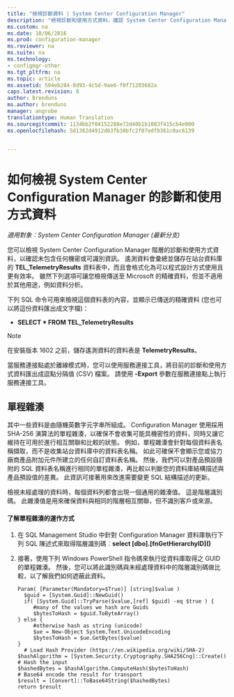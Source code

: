 ```yaml
---
title: "檢視診斷資料 | System Center Configuration Manager"
description: "檢視診斷和使用方式資料，確認 System Center Configuration Manager 階層不包含任何機密資訊。"
ms.custom: na
ms.date: 10/06/2016
ms.prod: configuration-manager
ms.reviewer: na
ms.suite: na
ms.technology:
- configmgr-other
ms.tgt_pltfrm: na
ms.topic: article
ms.assetid: 594eb284-0d93-4c5d-9ae6-f0f71203682a
caps.latest.revision: 8
author: Brenduns
ms.author: brenduns
manager: angrobe
translationtype: Human Translation
ms.sourcegitcommit: 1134bb2f04152288e72d40b1b1083f415cb4e900
ms.openlocfilehash: 5d1382d4912d03fb38bfc2f07edfb361c0ac6139


---
```

# <a name="how-to-view-diagnostics-and-usage-data-for-system-center-configuration-manager"></a>如何檢視 System Center Configuration Manager 的診斷和使用方式資料

*適用對象：System Center Configuration Manager (最新分支)*

您可以檢視 System Center Configuration Manager 階層的診斷和使用方式資料，以確認未包含任何機密或可識別資訊。 遙測資料會彙總並儲存在站台資料庫的 **TEL_TelemetryResults** 資料表中，而且會格式化為可以程式設計方式使用且更有效率。 雖然下列選項可讓您檢視傳送至 Microsoft 的精確資料，但並不適用於其他用途，例如資料分析。  

下列 SQL 命令可用來檢視這個資料表的內容，並顯示已傳送的精確資料 (您也可以將這份資料匯出成文字檔)：  

-   **SELECT \* FROM TEL_TelemetryResults**  

> [!NOTE]  
>  在安裝版本 1602 之前，儲存遙測資料的資料表是 **TelemetryResults**。  

當服務連接點處於離線模式時，您可以使用服務連接工具，將目前的診斷和使用方式資料匯出成逗點分隔值 (CSV) 檔案。 請使用 **-Export** 參數在服務連接點上執行服務連接工具。  

##  <a name="a-namebkmkhashesa-one-way-hashes"></a><a name="bkmk_hashes"></a> 單程雜湊  
其中一些資料是由隨機英數字元字串所組成。 Configuration Manager 使用採用 SHA-256 演算法的單程雜湊，以確保不會收集可能具機密性的資料，同時又讓它維持在可用於進行相互關聯和比較的狀態。 例如，單程雜湊會針對每個資料表名稱擷取，而不是收集站台資料庫中的資料表名稱。 如此可確保不會顯示您或協力廠商產品附加元件所建立的任何自訂資料表名稱。 然後，我們可以對產品預設隨附的 SQL 資料表名稱進行相同的單程雜湊，再比較以判斷您的資料庫結構描述與產品預設值的差異。 此資訊可接著用來改進需要變更 SQL 結構描述的更新。  

檢視未經處理的資料時，每個資料列都會出現一個通用的雜湊值。 這是階層識別碼。 此雜湊值是用來確保資料與相同的階層相互關聯，但不識別客戶或來源。  

#### <a name="to-see-how-the-one-way-hash-works"></a>了解單程雜湊的運作方式  

1.  在 SQL Management Studio 中針對 Configuration Manager 資料庫執行下列 SQL 陳述式來取得階層識別碼︰**select [dbo].[fnGetHierarchyID](\)**  

2.  接著，使用下列 Windows PowerShell 指令碼來執行從資料庫取得之 GUID 的單程雜湊。 然後，您可以將此識別碼與未經處理資料中的階層識別碼做比較，以了解我們如何遮蔽此資料。  

    ```  
    Param( [Parameter(Mandatory=$True)] [string]$value )  
      $guid = [System.Guid]::NewGuid()  
      if( [System.Guid]::TryParse($value,[ref] $guid) -eq $true ) {  
         #many of the values we hash are Guids  
         $bytesToHash = $guid.ToByteArray()  
    } else {  
         #otherwise hash as string (unicode)  
         $ue = New-Object System.Text.UnicodeEncoding  
         $bytesToHash = $ue.GetBytes($value)   
    }  
      # Load Hash Provider (https://en.wikipedia.org/wiki/SHA-2)   
    $hashAlgorithm = [System.Security.Cryptography.SHA256Cng]::Create()    
    # Hash the input   
    $hashedBytes = $hashAlgorithm.ComputeHash($bytesToHash)              
    # Base64 encode the result for transport   
    $result = [Convert]::ToBase64String($hashedBytes)    
    return $result   
    ```  



<!--HONumber=Nov16_HO1-->


